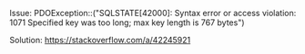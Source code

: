 Issue: PDOException::("SQLSTATE[42000]: Syntax error or access violation: 1071 Specified key was too long; max key length is 767 bytes")

Solution: https://stackoverflow.com/a/42245921
